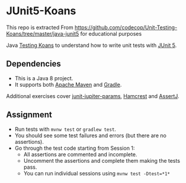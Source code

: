 # JUnit5-Koans

This repo is extracted From https://github.com/codecop/Unit-Testing-Koans/tree/master/java-junit5 for educational purposes

Java [Testing Koans](https://blog.code-cop.org/2015/12/testing-koans.html) to understand how to write unit tests with [JUnit 5](http://junit.org/junit5).

## Dependencies

* This is a Java 8 project.
* It supports both [Apache Maven](https://maven.apache.org/) and [Gradle](https://gradle.org).

Additional exercises cover [junit-jupiter-params](https://junit.org/junit5/docs/current/user-guide/#writing-tests-parameterized-tests),
[Hamcrest](http://hamcrest.org/JavaHamcrest/) and
[AssertJ](http://joel-costigliola.github.io/assertj/).

## Assignment

* Run tests with `mvnw test` or `gradlew test`.
* You should see some test failures and errors (but there are no assertions).
* Go through the test code starting from Session 1:
  * All assertions are commented and incomplete.
  * Uncomment the assertions and complete them making the tests pass.
  * You can run individual sessions using `mvnw test -Dtest=*1*`
